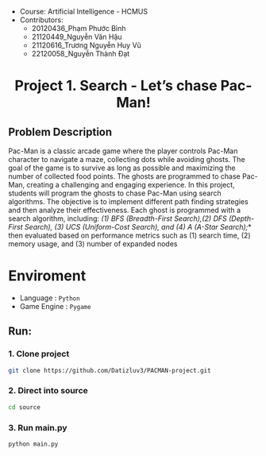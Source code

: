 - Course: Artificial Intelligence - HCMUS  
- Contributors:
  * 20120436_Phạm Phước Bình
  * 21120449_Nguyễn Văn Hậu
  * 21120616_Trương Nguyễn Huy Vũ
  * 22120058_Nguyễn Thành Đạt

<h1 align='center'> Project 1. Search - Let’s chase Pac-Man!</h1>

## Problem Description
Pac-Man is a classic arcade game where the player controls Pac-Man character to navigate a maze,
collecting dots while avoiding ghosts. The goal of the game is to survive as long as possible and
maximizing the number of collected food points. The ghosts are programmed to chase Pac-Man,
creating a challenging and engaging experience.
In this project, students will program the ghosts to chase Pac-Man using search algorithms.
The objective is to implement different path finding strategies and then analyze their effectiveness.
Each ghost is programmed with a search algorithm, including: **(1) BFS (Breadth-First Search),(2) DFS (Depth-First Search), (3) UCS (Uniform-Cost Search), and (4) A* (A-Star Search);**
then evaluated based on performance metrics such as (1) search time, (2) memory usage, and
(3) number of expanded nodes


# Enviroment
- Language        : `Python`
- Game Engine     : `Pygame`

## Run:
### 1. Clone project
```bash
git clone https://github.com/Datizluv3/PACMAN-project.git
```

### 2. Direct into source
```bash
cd source
```

### 3. Run main.py
```bash
python main.py
```



